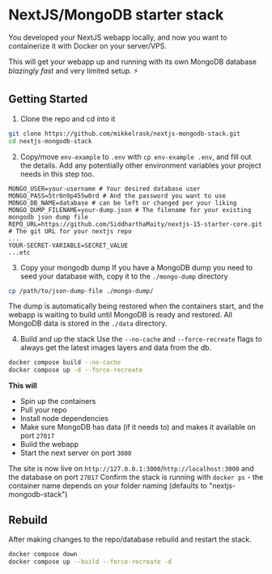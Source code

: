 # NextJS/MongoDB starter stack
You developed your NextJS webapp locally, and now you want to containerize it with Docker on your server/VPS. 

This will get your webapp up and running with its own MongoDB database _blazingly fast_ and very limited setup. ⚡

## Getting Started

1. Clone the repo and cd into it

```bash
git clone https://github.com/mikkelrask/nextjs-mongodb-stack.git 
cd nextjs-mongodb-stack
```
  
2. Copy/move `env-example` to `.env` with `cp env-example .env`, and fill out the details. 
Add any potentially other environment variables your project needs in this step too.

```env
MONGO_USER=your-username # Your desired database user
MONGO_PASS=5tr0n9p455w0rd # And the password you want to use
MONGO_DB_NAME=database # can be left or changed per your liking
MONGO_DUMP_FILENAME=your-dump.json # The filename for your existing mongodb json dump file
REPO_URL=https://github.com/SiddharthaMaity/nextjs-15-starter-core.git # The git URL for your nextjs repo
... 
YOUR-SECRET-VARIABLE=SECRET_VALUE
...etc
```

3. Copy your mongodb dump
If you have a MongoDB dump you need to seed your database with, copy it to the `./mongo-dump` directory
```bash
cp /path/to/json-dump-file ./mongo-dump/
```
The dump is automatically being restored when the containers start, and the webapp is waiting to build until MongoDB is ready and restored.
All MongoDB data is stored in the `./data` directory.
 
4. Build and up the stack
Use the `--no-cache` and `--force-recreate` flags to always get the latest images layers and data from the db.
```bash
docker compose build --no-cache
docker compose up -d --force-recreate
```
**This will**
- Spin up the containers
- Pull your repo
- Install node dependencies
- Make sure MongoDB has data (if it needs to) and makes it available on port `27017`
- Build the webapp
- Start the next server on port `3000`

The site is now live on `http://127.0.0.1:3000`/`http://localhost:3000` and the database on port `27017`
Confirm the stack is running with `docker ps` - the container name depends on your folder naming (defaults to "nextjs-mongodb-stack")

## Rebuild
After making changes to the repo/database rebuild and restart the stack.
```bash
docker compose down
docker compose up --build --force-recreate -d
```
